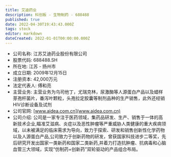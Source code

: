 ```yaml
---
title: 艾迪药业
description: 科创板 - 生物制药 - 688488
published: true
date: 2022-04-30T19:43:43.000Z
tags: stock
editor: markdown
dateCreated: 2022-01-01T00:00:00.000Z
---
```


- 公司名称: 江苏艾迪药业股份有限公司
- 股票代码: 688488.SH
- 所在地: 江苏 - 扬州市
- 成立日期: 2009年12月15日
- 注册资本: 42,000万元
- 法定代表人: 傅和亮
- 主营业务: 主营业务为乌司他丁，尤瑞克林，尿激酶等人源蛋白产品以及蜡样芽孢杆菌片，番泻叶颗粒，头孢拉定胶囊等制剂品种的生产销售，此外还经销HIV诊断设备及试剂
- 公司官网: [www.aidea.com.cn](www.aidea.com.cn)
- 公司介绍: 公司是一家专注于医药领域，集药品研发、生产、销售于一体的高新技术企业,瞄准艾滋病、炎症以及恶性肿瘤等严重威胁人类健康的重大疾病领域，以未被满足的临床需求为导向，致力于探索、研发和销售创新性化学药物以及人源蛋白产品,公司致力于创新药物的研发，曾获国家科技进步二等奖，先后研究开发出国家一类新药和国家二类新药,并着力打造抗肿瘤、抗病毒和心脑血管三大领域，实现“仿制药+创新药”双轮驱动的产品组合布局。


